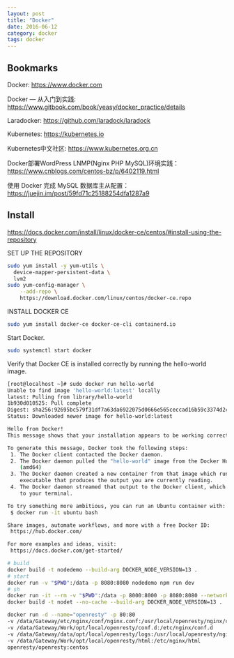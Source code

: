 ```yaml
---
layout: post
title: "Docker"
date: 2016-06-12
category: docker
tags: docker
---
```


## Bookmarks

Docker: https://www.docker.com

Docker — 从入门到实践: https://www.gitbook.com/book/yeasy/docker_practice/details

Laradocker: https://github.com/laradock/laradock

Kubernetes: https://kubernetes.io

Kubernetes中文社区: https://www.kubernetes.org.cn

Docker部署WordPress LNMP(Nginx PHP MySQL)环境实践：https://www.cnblogs.com/centos-bz/p/6402119.html

使用 Docker 完成 MySQL 数据库主从配置：https://juejin.im/post/59fd71c25188254dfa1287a9

## Install

https://docs.docker.com/install/linux/docker-ce/centos/#install-using-the-repository

SET UP THE REPOSITORY

```bash
sudo yum install -y yum-utils \
  device-mapper-persistent-data \
  lvm2
sudo yum-config-manager \
    --add-repo \
    https://download.docker.com/linux/centos/docker-ce.repo
```

INSTALL DOCKER CE

```bash
sudo yum install docker-ce docker-ce-cli containerd.io
```

Start Docker.

```bash
sudo systemctl start docker
```

Verify that Docker CE is installed correctly by running the hello-world image.

```bash
[root@localhost ~]# sudo docker run hello-world
Unable to find image 'hello-world:latest' locally
latest: Pulling from library/hello-world
1b930d010525: Pull complete
Digest: sha256:92695bc579f31df7a63da6922075d0666e565ceccad16b59c3374d2cf4e8e50e
Status: Downloaded newer image for hello-world:latest

Hello from Docker!
This message shows that your installation appears to be working correctly.

To generate this message, Docker took the following steps:
 1. The Docker client contacted the Docker daemon.
 2. The Docker daemon pulled the "hello-world" image from the Docker Hub.
    (amd64)
 3. The Docker daemon created a new container from that image which runs the
    executable that produces the output you are currently reading.
 4. The Docker daemon streamed that output to the Docker client, which sent it
    to your terminal.

To try something more ambitious, you can run an Ubuntu container with:
 $ docker run -it ubuntu bash

Share images, automate workflows, and more with a free Docker ID:
 https://hub.docker.com/

For more examples and ideas, visit:
 https://docs.docker.com/get-started/
```

```bash
# build
docker build -t nodedemo --build-arg DOCKER_NODE_VERSION=13 .
# start
docker run -v "$PWD":/data -p 8080:8080 nodedemo npm run dev
# sh
docker run -it --rm -v "$PWD":/data -p 8000:8000 -p 8080:8080 --network docker-php_frontend nodet sh
docker build -t nodet --no-cache --build-arg DOCKER_NODE_VERSION=13 .

docker run -d --name="openresty" -p 80:80 
-v /data/Gateway/etc/nginx/conf/nginx.conf:/usr/local/openresty/nginx/conf/nginx.conf:ro
-v /data/Gateway/Work/opt/local/openresty/conf.d:/etc/nginx/conf.d
-v /data/Gateway/data/opt/local/openresty/logs:/usr/local/openresty/nginx/logs
-v /data/Gateway/Work/opt/local/openresty/html:/etc/nginx/html
openresty/openresty:centos

```

